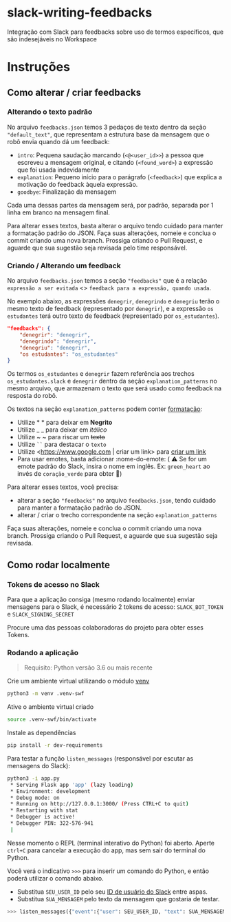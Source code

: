 # slack-writing-feedbacks

Integração com Slack para feedbacks sobre uso de termos específicos, que são indesejáveis no Workspace

# Instruções

## Como alterar / criar feedbacks

### Alterando o texto padrão

No arquivo `feedbacks.json` temos 3 pedaços de texto dentro da seção `"default_text"`, que representam a estrutura base da mensagem que o robô envia quando dá um feedback:
- `intro`: Pequena saudação marcando (`<@<user_id>>`) a pessoa que escreveu a mensagem original, e citando (`<found_word>`) a expressão que foi usada indevidamente
- `explanation`: Pequeno início para o parágrafo (`<feedback>`) que explica a motivação do feedback àquela expressão.
- `goodbye`: Finalização da mensagem

Cada uma dessas partes da mensagem será, por padrão, separada por 1 linha em branco na mensagem final.

Para alterar esses textos, basta alterar o arquivo tendo cuidado para manter a formatação padrão do JSON. Faça suas alterações, nomeie e conclua o commit criando uma nova branch. Prossiga criando o Pull Request, e aguarde que sua sugestão seja revisada pelo time responsável.

### Criando / Alterando um feedback

No arquivo `feedbacks.json` temos a seção `"feedbacks"` que é a relação `expressão a ser evitada` <> `feedback para a expressão, quando usada`.

No exemplo abaixo, as expressões `denegrir`, `denegrindo` e `denegriu` terão o mesmo texto de feedback (representado por `denegrir`), e a expressão `os estudantes` terá outro texto de feedback (representado por `os_estudantes`).

```json
"feedbacks": {
    "denegrir": "denegrir",
    "denegrindo": "denegrir",
    "denegriu": "denegrir",
    "os estudantes": "os_estudantes"
}
```

Os termos `os_estudantes` e `denegrir` fazem referência aos trechos `os_estudantes.slack` e `denegrir` dentro da seção `explanation_patterns` no mesmo arquivo, que armazenam o texto que será usado como feedback na resposta do robô.

Os textos na seção `explanation_patterns` podem conter [formatação](https://api.slack.com/reference/surfaces/formatting):
  - Utilize * * para deixar em **Negrito**
  - Utilize _ _ para deixar em _itálico_
  - Utilize ~ ~ para riscar um <s>texto</s>
  - Utilize ` `` ` para destacar o `texto`
  - Utilize <https://www.google.com | criar um link> para [criar um link](https://www.google.com)
  - Para usar emotes, basta adicionar :nome-do-emote: ( ⚠️ Se for um emote padrão do Slack, insira o nome em inglês. Ex: `green_heart` ao invés de `coração_verde` para obter 💚)

Para alterar esses textos, você precisa:
- alterar a seção `"feedbacks"` no arquivo `feedbacks.json`, tendo cuidado para manter a formatação padrão do JSON.
- alterar / criar o trecho correspondente na seção `explanation_patterns`  

Faça suas alterações, nomeie e conclua o commit criando uma nova branch. Prossiga criando o Pull Request, e aguarde que sua sugestão seja revisada.

## Como rodar localmente

### Tokens de acesso no Slack

Para que a aplicação consiga (mesmo rodando localmente) enviar mensagens para o Slack, é necessário 2 tokens de acesso: `SLACK_BOT_TOKEN` e `SLACK_SIGNING_SECRET`

Procure uma das pessoas colaboradoras do projeto para obter esses Tokens.

### Rodando a aplicação
> Requisito: Python versão 3.6 ou mais recente

Crie um ambiente virtual utilizando o módulo [venv](https://docs.python.org/pt-br/3/library/venv.html)

```bash
python3 -m venv .venv-swf
```

Ative o ambiente virtual criado

```bash
source .venv-swf/bin/activate
```

Instale as dependências

```bash
pip install -r dev-requirements
```

Para testar a função `listen_messages` (responsável por escutar as mensagens do Slack):

```bash
python3 -i app.py
 * Serving Flask app 'app' (lazy loading)
 * Environment: development
 * Debug mode: on
 * Running on http://127.0.0.1:3000/ (Press CTRL+C to quit)
 * Restarting with stat
 * Debugger is active!
 * Debugger PIN: 322-576-941
 |
```

Nesse momento o REPL (terminal interativo do Python) foi aberto. Aperte `ctrl+C` para cancelar a execução do app, mas sem sair do terminal do Python.

Você verá o indicativo `>>>` para inserir um comando do Python, e então poderá utilizar o comando abaixo. 
- Substitua `SEU_USER_ID` pelo seu [ID de usuário do Slack](https://www.workast.com/help/articles/61000165203/) entre aspas. 
- Substitua `SUA_MENSAGEM` pelo texto da mensagem que gostaria de testar.

```python
>>> listen_messages({"event":{"user": SEU_USER_ID, "text": SUA_MENSAGEM}})
```


